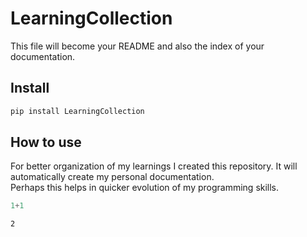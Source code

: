 LearningCollection
================

<!-- WARNING: THIS FILE WAS AUTOGENERATED! DO NOT EDIT! -->

This file will become your README and also the index of your
documentation.

## Install

``` sh
pip install LearningCollection
```

## How to use

For better organization of my learnings I created this repository. It
will automatically create my personal documentation.  
Perhaps this helps in quicker evolution of my programming skills.

``` python
1+1
```

    2
